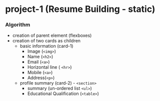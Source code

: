 # project-1 (Resume Building - static)

### Algorithm

* creation of parent element (flexboxes)
* creation of two cards as children
     * basic information (card-1)
     	* Image (`<img>`)
     	* Name (`<h2>`)
     	* Email (`<a>`)
     	* Horizontal line ( `<hr>`)
     	* Mobile (`<a>`)
     	* Address(`<p>`)
     * profile summary (card-2) - `<section>`
     	* summary (un-ordered list `<ul>`)
     	* Educational Qualification (`<table>`)